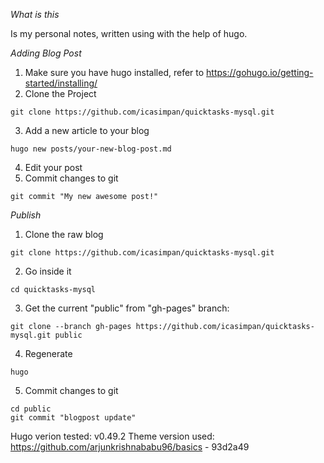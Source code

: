 *What is this*

Is my personal notes, written using with the help of hugo.

*Adding Blog Post*
1. Make sure you have hugo installed, refer to https://gohugo.io/getting-started/installing/
2. Clone the Project
```
git clone https://github.com/icasimpan/quicktasks-mysql.git
```
3. Add a new article to your blog
```
hugo new posts/your-new-blog-post.md
```
4. Edit your post
5. Commit changes to git
```
git commit "My new awesome post!"
```


*Publish*

1. Clone the raw blog
```
git clone https://github.com/icasimpan/quicktasks-mysql.git
```
2. Go inside it
```
cd quicktasks-mysql
```
3. Get the current "public" from "gh-pages" branch:
```
git clone --branch gh-pages https://github.com/icasimpan/quicktasks-mysql.git public
```
4. Regenerate
```
hugo
```
5. Commit changes to git
```
cd public
git commit "blogpost update"
```

Hugo verion tested: v0.49.2
Theme version used: https://github.com/arjunkrishnababu96/basics - 93d2a49
